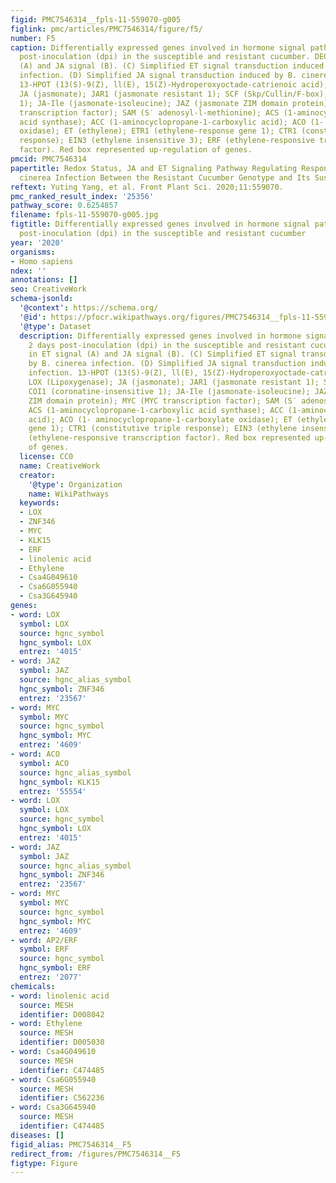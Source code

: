 ```yaml
---
figid: PMC7546314__fpls-11-559070-g005
figlink: pmc/articles/PMC7546314/figure/f5/
number: F5
caption: Differentially expressed genes involved in hormone signal pathway at 2 days
  post-inoculation (dpi) in the susceptible and resistant cucumber. DEGs in ET signal
  (A) and JA signal (B). (C) Simplified ET signal transduction induced by B. cinerea
  infection. (D) Simplified JA signal transduction induced by B. cinerea infection.
  13-HPOT (13(S)-9(Z), ll(E), 15(Z)-Hydroperoxyoctade-catrienoic acid); LOX (Lipoxygenase);
  JA (jasmonate); JAR1 (jasmonate resistant 1); SCF (Skp/Cullin/F-box); COI1 (coronatine-insensitive
  1); JA-Ile (jasmonate-isoleucine); JAZ (jasmonate ZIM domain protein); MYC (MYC
  transcription factor); SAM (S′ adenosyl-l-methionine); ACS (1-aminocyclopropane-1-carboxylic
  acid synthase); ACC (1-aminocyclopropane-1-carboxylic acid); ACO (1- aminocyclopropane-1-carboxylate
  oxidase); ET (ethylene); ETR1 (ethylene-response gene 1); CTR1 (constitutive triple
  response); EIN3 (ethylene insensitive 3); ERF (ethylene-responsive transcription
  factor). Red box represented up-regulation of genes.
pmcid: PMC7546314
papertitle: Redox Status, JA and ET Signaling Pathway Regulating Responses to Botrytis
  cinerea Infection Between the Resistant Cucumber Genotype and Its Susceptible Mutant.
reftext: Yuting Yang, et al. Front Plant Sci. 2020;11:559070.
pmc_ranked_result_index: '25356'
pathway_score: 0.6254857
filename: fpls-11-559070-g005.jpg
figtitle: Differentially expressed genes involved in hormone signal pathway at 2 days
  post-inoculation (dpi) in the susceptible and resistant cucumber
year: '2020'
organisms:
- Homo sapiens
ndex: ''
annotations: []
seo: CreativeWork
schema-jsonld:
  '@context': https://schema.org/
  '@id': https://pfocr.wikipathways.org/figures/PMC7546314__fpls-11-559070-g005.html
  '@type': Dataset
  description: Differentially expressed genes involved in hormone signal pathway at
    2 days post-inoculation (dpi) in the susceptible and resistant cucumber. DEGs
    in ET signal (A) and JA signal (B). (C) Simplified ET signal transduction induced
    by B. cinerea infection. (D) Simplified JA signal transduction induced by B. cinerea
    infection. 13-HPOT (13(S)-9(Z), ll(E), 15(Z)-Hydroperoxyoctade-catrienoic acid);
    LOX (Lipoxygenase); JA (jasmonate); JAR1 (jasmonate resistant 1); SCF (Skp/Cullin/F-box);
    COI1 (coronatine-insensitive 1); JA-Ile (jasmonate-isoleucine); JAZ (jasmonate
    ZIM domain protein); MYC (MYC transcription factor); SAM (S′ adenosyl-l-methionine);
    ACS (1-aminocyclopropane-1-carboxylic acid synthase); ACC (1-aminocyclopropane-1-carboxylic
    acid); ACO (1- aminocyclopropane-1-carboxylate oxidase); ET (ethylene); ETR1 (ethylene-response
    gene 1); CTR1 (constitutive triple response); EIN3 (ethylene insensitive 3); ERF
    (ethylene-responsive transcription factor). Red box represented up-regulation
    of genes.
  license: CC0
  name: CreativeWork
  creator:
    '@type': Organization
    name: WikiPathways
  keywords:
  - LOX
  - ZNF346
  - MYC
  - KLK15
  - ERF
  - linolenic acid
  - Ethylene
  - Csa4G049610
  - Csa6G055940
  - Csa3G645940
genes:
- word: LOX
  symbol: LOX
  source: hgnc_symbol
  hgnc_symbol: LOX
  entrez: '4015'
- word: JAZ
  symbol: JAZ
  source: hgnc_alias_symbol
  hgnc_symbol: ZNF346
  entrez: '23567'
- word: MYC
  symbol: MYC
  source: hgnc_symbol
  hgnc_symbol: MYC
  entrez: '4609'
- word: ACO
  symbol: ACO
  source: hgnc_alias_symbol
  hgnc_symbol: KLK15
  entrez: '55554'
- word: LOX
  symbol: LOX
  source: hgnc_symbol
  hgnc_symbol: LOX
  entrez: '4015'
- word: JAZ
  symbol: JAZ
  source: hgnc_alias_symbol
  hgnc_symbol: ZNF346
  entrez: '23567'
- word: MYC
  symbol: MYC
  source: hgnc_symbol
  hgnc_symbol: MYC
  entrez: '4609'
- word: AP2/ERF
  symbol: ERF
  source: hgnc_symbol
  hgnc_symbol: ERF
  entrez: '2077'
chemicals:
- word: linolenic acid
  source: MESH
  identifier: D008042
- word: Ethylene
  source: MESH
  identifier: D005030
- word: Csa4G049610
  source: MESH
  identifier: C474485
- word: Csa6G055940
  source: MESH
  identifier: C562236
- word: Csa3G645940
  source: MESH
  identifier: C474485
diseases: []
figid_alias: PMC7546314__F5
redirect_from: /figures/PMC7546314__F5
figtype: Figure
---
```


